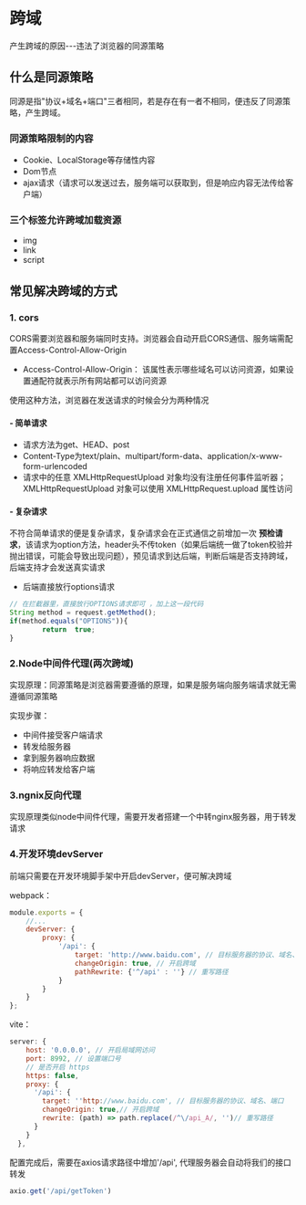 # 跨域

产生跨域的原因---违法了浏览器的同源策略

## 什么是同源策略

同源是指"协议+域名+端口"三者相同，若是存在有一者不相同，便违反了同源策略，产生跨域。

### 同源策略限制的内容

- Cookie、LocalStorage等存储性内容
- Dom节点
- ajax请求（请求可以发送过去，服务端可以获取到，但是响应内容无法传给客户端）

### 三个标签允许跨域加载资源

- img
- link
- script

## 常见解决跨域的方式

### 1. cors

CORS需要浏览器和服务端同时支持。浏览器会自动开启CORS通信、服务端需配置Access-Control-Allow-Origin

- Access-Control-Allow-Origin： 该属性表示哪些域名可以访问资源，如果设置通配符就表示所有网站都可以访问资源

使用这种方法，浏览器在发送请求的时候会分为两种情况

#### - 简单请求

- 请求方法为get、HEAD、post
- Content-Type为text/plain、multipart/form-data、application/x-www-form-urlencoded
- 请求中的任意 XMLHttpRequestUpload 对象均没有注册任何事件监听器； XMLHttpRequestUpload 对象可以使用 XMLHttpRequest.upload 属性访问

#### - 复杂请求

不符合简单请求的便是复杂请求，复杂请求会在正式通信之前增加一次 **预检请求**，该请求为option方法，header头不传token（如果后端统一做了token校验并抛出错误，可能会导致出现问题），预见请求到达后端，判断后端是否支持跨域，后端支持才会发送真实请求

- 后端直接放行options请求

```js
// 在拦截器里，直接放行OPTIONS请求即可 ，加上这一段代码
String method = request.getMethod();
if(method.equals("OPTIONS")){
        return  true;
}
```



###  2.Node中间件代理(两次跨域)

实现原理：同源策略是浏览器需要遵循的原理，如果是服务端向服务端请求就无需遵循同源策略

实现步骤：

- 中间件接受客户端请求
- 转发给服务器
- 拿到服务器响应数据
- 将响应转发给客户端

### 3.ngnix反向代理

实现原理类似node中间件代理，需要开发者搭建一个中转nginx服务器，用于转发请求

### 4.开发环境devServer

前端只需要在开发环境脚手架中开启devServer，便可解决跨域

webpack：

```js
module.exports = {
    //...
    devServer: {
        proxy: {
            '/api': {
                target: 'http://www.baidu.com', // 目标服务器的协议、域名、端口
                changeOrigin: true, // 开启跨域
                pathRewrite: {'^/api' : ''} // 重写路径
            }
        }
    }
};
```

vite：

```js
server: {
    host: '0.0.0.0', // 开启局域网访问
    port: 8992, // 设置端口号
    // 是否开启 https
    https: false,
    proxy: {
      '/api': {
        target: ''http://www.baidu.com', // 目标服务器的协议、域名、端口
        changeOrigin: true,// 开启跨域
        rewrite: (path) => path.replace(/^\/api_A/, '')// 重写路径
      }
    }
  },
```

配置完成后，需要在axios请求路径中增加'/api', 代理服务器会自动将我们的接口转发

```js
axio.get('/api/getToken')
```

